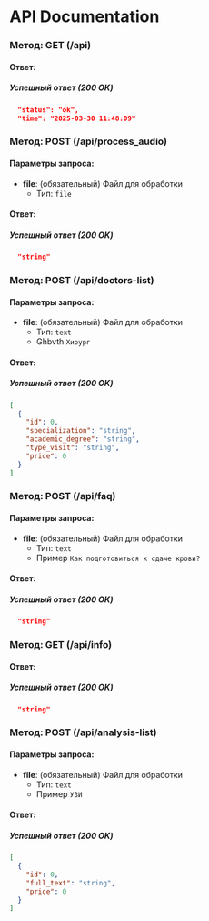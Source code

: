 
# API Documentation

### Метод: GET (/api)

#### Ответ:

##### Успешный ответ (200 OK)
``` json {
  "status": "ok",
  "time": "2025-03-30 11:48:09"
```

### Метод: POST (/api/process_audio)

#### Параметры запроса:
- **file**: (обязательный) Файл для обработки  
  - Тип: `file`

#### Ответ:

##### Успешный ответ (200 OK)
```json {
  "string"
```

### Метод: POST (/api/doctors-list)

#### Параметры запроса:
- **file**: (обязательный) Файл для обработки  
  - Тип: `text`
  - Ghbvth `Хирург`

#### Ответ:

##### Успешный ответ (200 OK)
```json {
[
  {
    "id": 0,
    "specialization": "string",
    "academic_degree": "string",
    "type_visit": "string",
    "price": 0
  }
]
```

### Метод: POST (/api/faq)

#### Параметры запроса:
- **file**: (обязательный) Файл для обработки  
  - Тип: `text`
  - Пример `Как подготовиться к сдаче крови?`

#### Ответ:

##### Успешный ответ (200 OK)
```json {
  "string"
```

### Метод: GET (/api/info)

#### Ответ:

##### Успешный ответ (200 OK)
```json {
  "string"
```

### Метод: POST (/api/analysis-list)

#### Параметры запроса:
- **file**: (обязательный) Файл для обработки  
  - Тип: `text`
  - Пример `УЗИ`

#### Ответ:

##### Успешный ответ (200 OK)
```json {
[
  {
    "id": 0,
    "full_text": "string",
    "price": 0
  }
]
```
